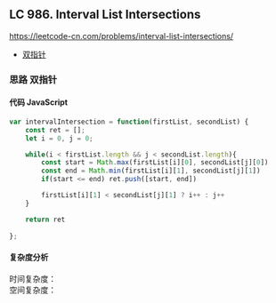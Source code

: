 ## LC 986. Interval List Intersections
https://leetcode-cn.com/problems/interval-list-intersections/
- [双指针](#思路-双指针)

### 思路 双指针

#### 代码 JavaScript

```JavaScript
var intervalIntersection = function(firstList, secondList) {
    const ret = [];
    let i = 0, j = 0;

    while(i < firstList.length && j < secondList.length){
        const start = Math.max(firstList[i][0], secondList[j][0])
        const end = Math.min(firstList[i][1], secondList[j][1])
        if(start <= end) ret.push([start, end])

        firstList[i][1] < secondList[j][1] ? i++ : j++
    }

    return ret
    
};

```

#### 复杂度分析
时间复杂度： </br>
空间复杂度：